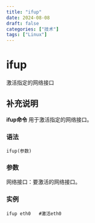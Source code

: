 ```yaml
---
title: "ifup"
date: 2024-08-08
draft: false
categories: ["技术"]
tags: ["Linux"]
---
```

ifup
===

激活指定的网络接口

## 补充说明

**ifup命令** 用于激活指定的网络接口。

###  语法

```shell
ifup(参数)
```

###  参数

网络接口：要激活的网络接口。

###  实例

```shell
ifup eth0   #激活eth0
```


